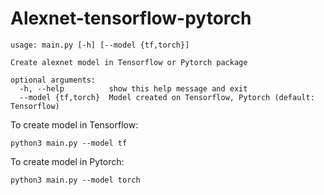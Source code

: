 # Alexnet-tensorflow-pytorch

```
usage: main.py [-h] [--model {tf,torch}]

Create alexnet model in Tensorflow or Pytorch package

optional arguments:
  -h, --help          show this help message and exit
  --model {tf,torch}  Model created on Tensorflow, Pytorch (default: Tensorflow)
```

To create model in Tensorflow:

```
python3 main.py --model tf
```

To create model in Pytorch:

```
python3 main.py --model torch
```